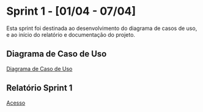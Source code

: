 # Sprint 1 - [01/04 - 07/04]

Esta sprint foi destinada ao desenvolvimento do diagrama de casos de uso, e ao início do relatório e documentação do projeto.


## Diagrama de Caso de Uso

[Diagrama de Caso de Uso](https://github.com/PedroRSouza0/PIM3/raw/refs/heads/main/DiagramaCasosDeUso.asta)

## Relatório Sprint 1

[Acesso](https://github.com/PedroRSouza0/PIM3/blob/main/Relatorios-sprint/Sprint1.md)
    